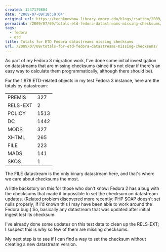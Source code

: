 ```yaml
---
created: 1247179804
date: '2009-07-09T18:50:04'
original_url: https://techknowhow.library.emory.edu/blogs/rsutton/2009/07/09/totals-etd-fedora-datastreams-missing-checksums
permalink: /2009/07/09/totals-etd-fedora-datastreams-missing-checksums/
tags:
  - fedora
  - etd
title: Totals for ETD Fedora datastreams missing checksums
url: /2009/07/09/totals-for-etd-fedora-datastreams-missing-checksums/
---
```



As part of my Fedora 3 migration work, I've done some initial investigation on datastreams that are missing checksums (since it's not clear if there's an easy way to calculate them programmatically, although there should be).

For the 1,878 ETD-related objects in my test Fedora 3 instance, here are the totals by datastream:

<table border="0">
    <tbody>
        <tr><td>PREMIS</td><td>327</td></tr>
        <tr><td>RELS-EXT</td><td>2</td></tr>
        <tr><td>POLICY</td><td>1513</td></tr>
        <tr><td>DC</td><td>1442</td></tr>
        <tr><td>MODS</td><td>327</td></tr>
        <tr><td>XHTML</td><td>265</td></tr>
        <tr><td>FILE</td><td>223</td></tr>
        <tr><td>MADS</td><td>141</td></tr>
        <tr><td>SKOS</td><td>1</td></tr>
    </tbody>
</table>

The FILE datastream is the only binary datastream here, and that's where we care about checksums the most.

A little backstory on this for those who don't know: Fedora 2 has a bug with the checksums that made it impossible to set the checksum on datastream updates. (Related problem discovered more recently: PHP SOAP doesn't set nulls properly; if I'd known this I may have been able to work around the Fedora bug.) So, basically any datastream that was updated after initial ingest lost its checksum.

I've already done some updates on this test data to clean up the RELS-EXT; I suspect this is why so few of them are missing checksums.

My next step is to see if I can find a way to set the checksum without creating a new datastream version.